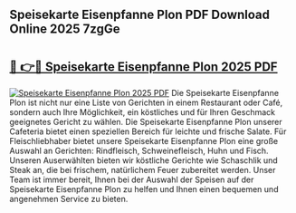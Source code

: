 ## Speisekarte Eisenpfanne Plon PDF Download Online 2025 7zgGe

# <h2><a href="http://gccivf.nevu.top/?p=Speisekarte+Eisenpfanne+Plon">🔗 👉🔴 Speisekarte Eisenpfanne Plon 2025 PDF</a></h2>

[![Speisekarte Eisenpfanne Plon 2025 PDF](https://i.imgur.com/dBaPXMq.png)](http://gccivf.nevu.top/?p=Speisekarte+Eisenpfanne+Plon)
Die Speisekarte Eisenpfanne Plon ist nicht nur eine Liste von Gerichten in einem Restaurant oder Café, sondern auch Ihre Möglichkeit, ein köstliches und für Ihren Geschmack geeignetes Gericht zu wählen. Die Speisekarte Eisenpfanne Plon unserer Cafeteria bietet einen speziellen Bereich für leichte und frische Salate. Für Fleischliebhaber bietet unsere Speisekarte Eisenpfanne Plon eine große Auswahl an Gerichten: Rindfleisch, Schweinefleisch, Huhn und Fisch. Unseren Auserwählten bieten wir köstliche Gerichte wie Schaschlik und Steak an, die bei frischem, natürlichem Feuer zubereitet werden. Unser Team ist immer bereit, Ihnen bei der Auswahl der Speisen auf der Speisekarte Eisenpfanne Plon zu helfen und Ihnen einen bequemen und angenehmen Service zu bieten.
